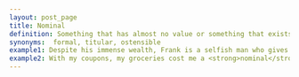 ```yaml
---
layout: post_page
title: Nominal
definition: Something that has almost no value or something that exists in name only
synonyms:  formal, titular, ostensible
example1: Despite his immense wealth, Frank is a selfish man who gives a <strong>nominal</strong> amount to charities each year.
example2: With my coupons, my groceries cost me a <strong>nominal</strong> amount this week.
---
```

